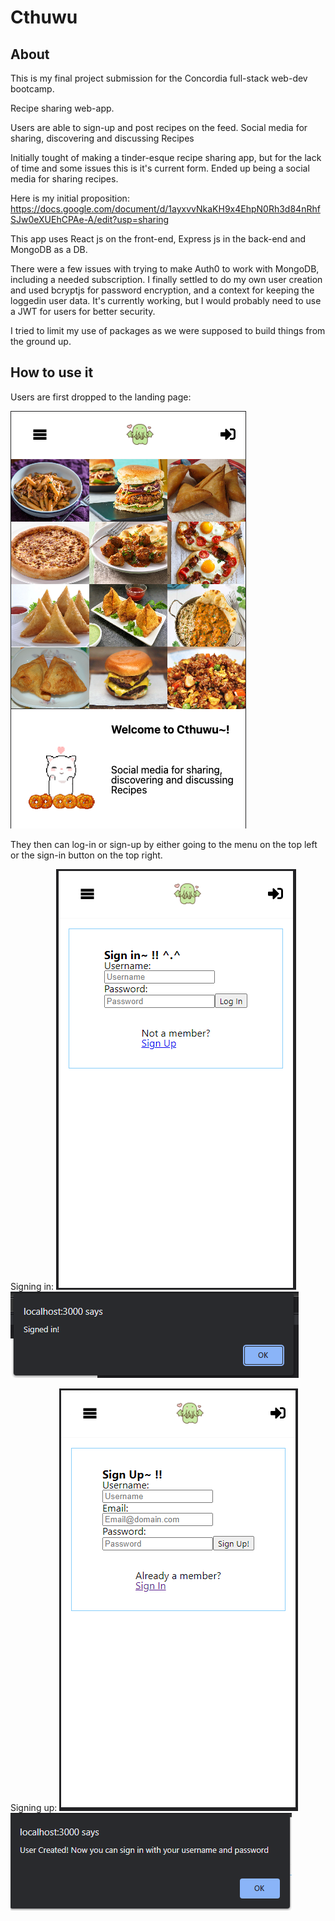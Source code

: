 # Cthuwu

## About

This is my final project submission for the Concordia full-stack web-dev bootcamp.

Recipe sharing web-app.

Users are able to sign-up and post recipes on the feed.
Social media for sharing, discovering and discussing Recipes

Initially tought of making a tinder-esque recipe sharing app, but for the lack of time and some issues this is it's current form.
Ended up being a social media for sharing recipes.

Here is my initial proposition:
https://docs.google.com/document/d/1ayxvvNkaKH9x4EhpN0Rh3d84nRhfSJw0eXUEhCPAe-A/edit?usp=sharing

This app uses React js on the front-end, Express js in the back-end and MongoDB as a DB.

There were a few issues with trying to make Auth0 to work with MongoDB, including a needed subscription.
I finally settled to do my own user creation and used bcryptjs for password encryption, and a context for keeping the loggedin user data.
It's currently working, but I would probably need to use a JWT for users for better security.

I tried to limit my use of packages as we were supposed to build things from the ground up.


## How to use it

Users are first dropped to the landing page:

![Cthuwu landing page](./assets/Screen%20Shot%202022-08-17%20at%2010.09.49%20AM.png)

They then can log-in or sign-up by either going to the menu on the top left or the sign-in button on the top right.

Signing in:
![Cthuwu sign-in](./assets/cthuwu%20sign%20in.PNG)
![Cthuwu signed-in](./assets/cthuwu%20user%20signedin.PNG)

Signing up:
![Cthuwu sign-up](./assets/cthuwu%20sign%20up.PNG)
![Cthuwu signed-in](./assets/cthuwu%20user%20created.PNG)
